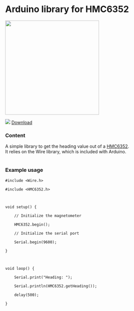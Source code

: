 # Arduino library for HMC6352 #
<img src='http://ardurct.googlecode.com/svn/images/HMC6352.jpg' width='300'>

<a href='http://code.google.com/p/ardurct/downloads/list'><img src='http://www.gstatic.com/codesite/ph/images/dl_arrow.gif' /></a> <a href='http://code.google.com/p/ardurct/downloads/list'>Download</a>

<h3>Content</h3>
A simple library to get the heading value out of a <a href='http://www.sparkfun.com/products/7915'>HMC6352</a>.<br>
It relies on the Wire library, which is included with Arduino.<br>
<br>
<h3>Example usage</h3>
<pre><code>#include &lt;Wire.h&gt;<br>
#include &lt;HMC6352.h&gt;<br>
<br>
void setup() {<br>
    // Initialize the magnetometer<br>
    HMC6352.begin();<br>
    // Initialize the serial port<br>
    Serial.begin(9600);<br>
}<br>
<br>
void loop() {<br>
    Serial.print("Heading: ");<br>
    Serial.println(HMC6352.getHeading());<br>
    delay(500);<br>
}<br>
</code></pre>